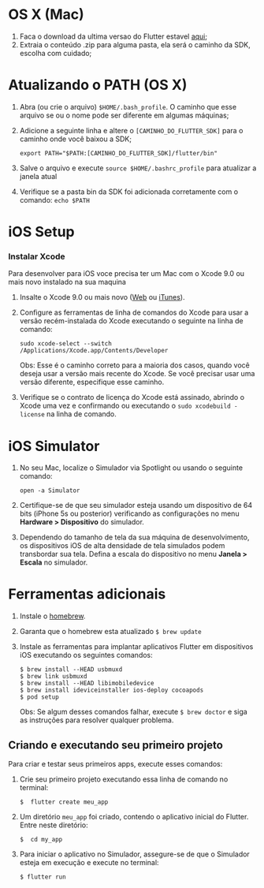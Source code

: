 # OS X (Mac)

1. Faca o download da ultima versao do Flutter estavel [aqui](https://storage.googleapis.com/flutter_infra/releases/stable/macos/flutter_macos_v1.2.1-stable.zip "aqui");
2. Extraia o conteúdo .zip para alguma pasta, ela será o caminho da SDK, escolha com cuidado;

# Atualizando o PATH (OS X)
1. Abra (ou crie o arquivo) `$HOME/.bash_profile`. O caminho que esse arquivo se ou o nome pode ser diferente em algumas máquinas;
2. Adicione a seguinte linha e altere o `[CAMINHO_DO_FLUTTER_SDK]` para o caminho onde você baixou a SDK;

	`export PATH="$PATH:[CAMINHO_DO_FLUTTER_SDK]/flutter/bin"`

3. Salve o arquivo e execute `source $HOME/.bashrc_profile` para atualizar a janela atual
4. Verifique se a pasta bin da SDK foi adicionada corretamente com o comando: `echo $PATH`

# iOS Setup

### Instalar Xcode

Para desenvolver para iOS voce precisa ter um Mac com o Xcode 9.0 ou mais novo instalado na sua maquina

1. Insalte o Xcode 9.0 ou mais novo ([Web](https://developer.apple.com/xcode/ "Web") ou [iTunes](https://itunes.apple.com/us/app/xcode/id497799835 "iTunes")).
2. Configure as ferramentas de linha de comandos do Xcode para usar a versão recém-instalada do Xcode executando o seguinte na linha de comando:

	`sudo xcode-select --switch /Applications/Xcode.app/Contents/Developer`

	Obs: Esse é o caminho correto para a maioria dos casos, quando você deseja usar a versão mais recente do Xcode. Se você precisar usar uma versão diferente, especifique esse caminho.

3. Verifique se o contrato de licença do Xcode está assinado, abrindo o Xcode uma vez e confirmando ou executando o `sudo xcodebuild -license` na linha de comando.

# iOS Simulator

1. No seu Mac, localize o Simulador via Spotlight ou usando o seguinte comando:

 	`open -a Simulator`
 
2. Certifique-se de que seu simulador esteja usando um dispositivo de 64 bits (iPhone 5s ou posterior) verificando as configurações no menu **Hardware > Dispositivo** do simulador.

3. Dependendo do tamanho de tela da sua máquina de desenvolvimento, os dispositivos iOS de alta densidade de tela simulados podem transbordar sua tela. Defina a escala do dispositivo no menu **Janela > Escala** no simulador.

# Ferramentas adicionais

1. Instale o [homebrew](https://brew.sh/ "homebrew").
2. Garanta que o homebrew esta atualizado
	`$ brew update`

3. Instale as ferramentas para implantar aplicativos Flutter em dispositivos iOS executando os seguintes comandos:

	`$ brew install --HEAD usbmuxd`  
	`$ brew link usbmuxd`  
	`$ brew install --HEAD libimobiledevice`  
	`$ brew install ideviceinstaller ios-deploy cocoapods`  
	`$ pod setup`  

	Obs: Se algum desses comandos falhar, execute `$ brew doctor` e siga as instruções para resolver qualquer problema.

## Criando e executando seu primeiro projeto

Para criar e testar seus primeiros apps, execute esses comandos:

1. Crie seu primeiro projeto executando essa linha de comando no terminal: 

	`$  flutter create meu_app`

2. Um diretório `meu_app` foi criado, contendo o aplicativo inicial do Flutter. Entre neste diretório: 

	`$  cd my_app`

3. Para iniciar o aplicativo no Simulador, assegure-se de que o Simulador esteja em execução e execute no terminal:

	`$ flutter run`
